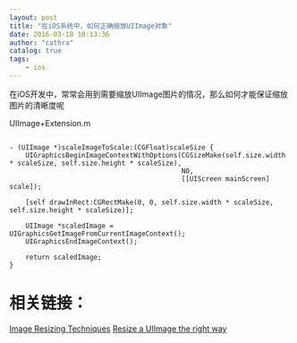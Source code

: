 ```yaml
---
layout: post
title: "在iOS系统中，如何正确缩放UIImage对象"
date: 2016-03-18 10:13:36
author: "cathra"
catalog: true
tags: 
    - ios
---
```


在iOS开发中，常常会用到需要缩放UIImage图片的情况，那么如何才能保证缩放图片的清晰度呢

<!-- more -->

UIImage+Extension.m

``` ObjC

- (UIImage *)scaleImageToScale:(CGFloat)scaleSize {
    UIGraphicsBeginImageContextWithOptions(CGSizeMake(self.size.width * scaleSize, self.size.height * scaleSize), 
    									   NO, 
    									   [[UIScreen mainScreen] scale]);
    
    [self drawInRect:CGRectMake(0, 0, self.size.width * scaleSize, self.size.height * scaleSize)];
    
    UIImage *scaledImage = UIGraphicsGetImageFromCurrentImageContext();
    UIGraphicsEndImageContext();
    
    return scaledImage;
}

```


相关链接：
===

[Image Resizing Techniques](http://nshipster.com/image-resizing/ "Image Resizing Techniques")
[Resize a UIImage the right way](http://vocaro.com/trevor/blog/2009/10/12/resize-a-uiimage-the-right-way/ "Resize a UIImage the right way")

